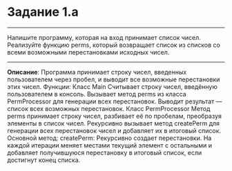 # Задание 1.a
***
Напишите программу, которая на вход принимает список чисел. 
Реализуйте функцию perms, который возвращает список из списков со всеми возможными перестановками исходных чисел.
***

**Описание**: Программа принимает строку чисел, введенных пользователем через пробел, и выводит все возможные перестановки этих чисел.
Функции:
Класс Main
    Считывает строку чисел, введённую пользователем в консоль.
    Вызывает метод perms из класса PermProcessor для генерации всех перестановок.
    Выводит результат — список всех возможных перестановок.
Класс PermProcessor
    Метод perms принимает строку чисел, разбивает её по пробелам, преобразуя элементы в список чисел.
    Рекурсивно вызывает метод createPerm для генерации всех перестановок чисел и добавляет их в итоговый список.
    Основной метод:
        createPerm: Рекурсивно создает перестановки. На каждой итерации меняет местами текущий элемент с остальными и добавляет получившуюся перестановку в итоговый список, если достигнут конец списка.